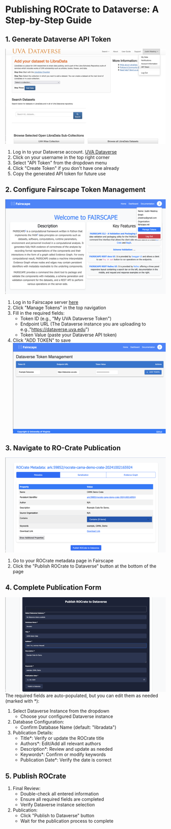 <!-- markdownlint-disable -->

# Publishing ROCrate to Dataverse: A Step-by-Step Guide

## 1. Generate Dataverse API Token

![Step 1](../screenshots/pub1.png)

1. Log in to your Dataverse account. [UVA Dataverse](https://dataverse.lib.virginia.edu/)
2. Click on your username in the top right corner
3. Select "API Token" from the dropdown menu
4. Click "Create Token" if you don't have one already
5. Copy the generated API token for future use

## 2. Configure Fairscape Token Management

![Step 2](../screenshots/pub2.png)

1. Log in to Fairscape server [here](https://fairscape.net/login)
2. Click "Manage Tokens" in the top navigation
3. Fill in the required fields:
    * Token ID (e.g., "My UVA Dataverse Token")
    * Endpoint URL (The Dataverse instance you are uploading to e.g.,"https://dataverse.uva.edu")
    * Token Value (paste your Dataverse API token)
4. Click "ADD TOKEN" to save
   ![Step 3](../screenshots/pub3.png)

## 3. Navigate to RO-Crate Publication

![Step 4](../screenshots/pub4.png)

1. Go to your ROCrate metadata page in Fairscape
2. Click the "Publish ROCrate to Dataverse" button at the bottom of the page

## 4. Complete Publication Form

![Step 5](../screenshots/pub5.png)
The required fields are auto-populated, but you can edit them as needed (marked with \*):

1. Select Dataverse Instance from the dropdown
    * Choose your configured Dataverse instance
2. Database Configuration:
    * Confirm Database Name (default: "libradata")
3. Publication Details:
    * Title\*: Verify or update the ROCrate title
    * Authors\*: Edit/Add all relevant authors
    * Description\*: Review and update as needed
    * Keywords\*: Confirm or modify keywords
    * Publication Date\*: Verify the date is correct

## 5. Publish ROCrate

1. Final Review:
    * Double-check all entered information
    * Ensure all required fields are completed
    * Verify Dataverse instance selection
2. Publication:
    * Click "Publish to Dataverse" button
    * Wait for the publication process to complete

